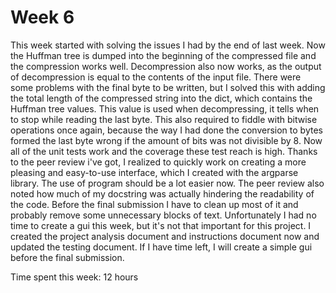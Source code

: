 # Week 6

This week started with solving the issues I had by the end of last week. Now the Huffman tree is dumped into the beginning of the compressed file and the compression works well. Decompression also now works, as the output of decompression is equal to the contents of the input file. There were some problems with the final byte to be written, but I solved this with adding the total length of the compressed string into the dict, which contains the Huffman tree values. This value is used when decompressing, it tells when to stop while reading the last byte. This also required to fiddle with bitwise operations once again, because the way I had done the conversion to bytes formed the last byte wrong if the amount of bits was not divisible by 8. Now all of the unit tests work and the coverage these test reach is high. Thanks to the peer review i've got, I realized to quickly work on creating a more pleasing and easy-to-use interface, which I created with the argparse library. The use of program should be a lot easier now. The peer review also noted how much of my docstring was actually hindering the readability of the code. Before the final submission I have to clean up most of it and probably remove some unnecessary blocks of text. Unfortunately I had no time to create a gui this week, but it's not that important for this project. I created the project analysis document and instructions document now and updated the testing document. If I have time left, I will create a simple gui before the final submission.

Time spent this week: 12 hours